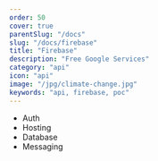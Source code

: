 ```yaml
---
order: 50
cover: true
parentSlug: "/docs"
slug: "/docs/firebase"
title: "Firebase"
description: "Free Google Services"
category: "api"
icon: "api"
image: "/jpg/climate-change.jpg"
keywords: "api, firebase, poc"
---
```


- Auth
- Hosting
- Database
- Messaging
